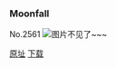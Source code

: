 ### Moonfall
No.2561
![图片不见了~~~](https://imgs.xkcd.com/comics/moonfall.png)

[原址](https://xkcd.com//2561) [下载](https://imgs.xkcd.com/comics/moonfall.png)

